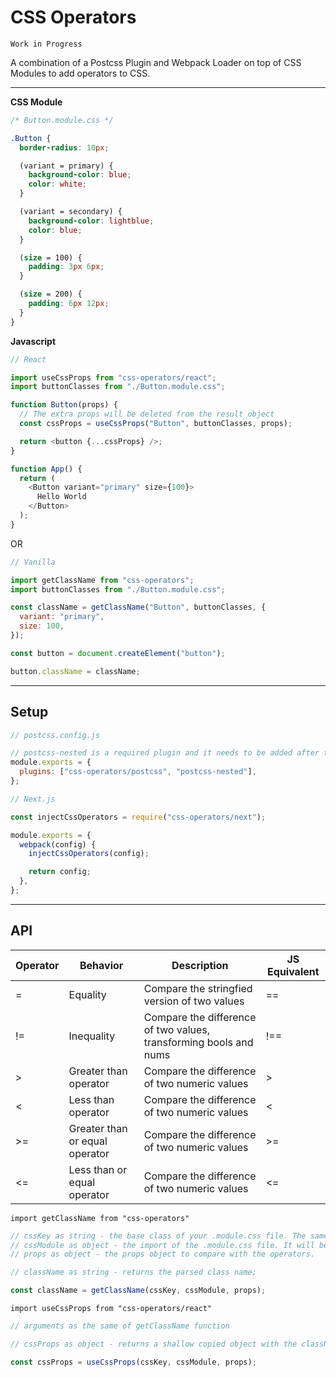 # CSS Operators

`Work in Progress`

A combination of a Postcss Plugin and Webpack Loader on top of CSS Modules to add operators to CSS.

---

**CSS Module**

```css
/* Button.module.css */

.Button {
  border-radius: 10px;

  (variant = primary) {
    background-color: blue;
    color: white;
  }

  (variant = secondary) {
    background-color: lightblue;
    color: blue;
  }

  (size = 100) {
    padding: 3px 6px;
  }

  (size = 200) {
    padding: 6px 12px;
  }
}
```

**Javascript**

```javascript
// React

import useCssProps from "css-operators/react";
import buttonClasses from "./Button.module.css";

function Button(props) {
  // The extra props will be deleted from the result object
  const cssProps = useCssProps("Button", buttonClasses, props);

  return <button {...cssProps} />;
}

function App() {
  return (
    <Button variant="primary" size={100}>
      Hello World
    </Button>
  );
}
```

OR

```javascript
// Vanilla

import getClassName from "css-operators";
import buttonClasses from "./Button.module.css";

const className = getClassName("Button", buttonClasses, {
  variant: "primary",
  size: 100,
});

const button = document.createElement("button");

button.className = className;
```

---

## Setup

```javascript
// postcss.config.js

// postcss-nested is a required plugin and it needs to be added after the css-operators
module.exports = {
  plugins: ["css-operators/postcss", "postcss-nested"],
};
```

```javascript
// Next.js

const injectCssOperators = require("css-operators/next");

module.exports = {
  webpack(config) {
    injectCssOperators(config);

    return config;
  },
};
```

---

## API

| Operator | Behavior                       | Description                                                       | JS Equivalent |
| -------- | ------------------------------ | ----------------------------------------------------------------- | ------------- |
| =        | Equality                       | Compare the stringfied version of two values                      | ==            |
| !=       | Inequality                     | Compare the difference of two values, transforming bools and nums | !==           |
| >        | Greater than operator          | Compare the difference of two numeric values                      | >             |
| <        | Less than operator             | Compare the difference of two numeric values                      | <             |
| >=       | Greater than or equal operator | Compare the difference of two numeric values                      | >=            |
| <=       | Less than or equal operator    | Compare the difference of two numeric values                      | <=            |

`import getClassName from "css-operators"`

```javascript
// cssKey as string - the base class of your .module.css file. The same file can have multiple of these.
// cssModule as object - the import of the .module.css file. It will be parsed on webpack to a better format.
// props as object - the props object to compare with the operators.

// className as string - returns the parsed class name;

const className = getClassName(cssKey, cssModule, props);
```

`import useCssProps from "css-operators/react"`

```javascript
// arguments as the same of getClassName function

// cssProps as object - returns a shallow copied object with the className added and the used props deleted

const cssProps = useCssProps(cssKey, cssModule, props);
```
